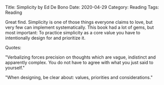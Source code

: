 Title: Simplicity by Ed De Bono
Date: 2020-04-29
Category: Reading
Tags: Reading

Great find. Simplicity is one of those things everyone claims to love, but very few can implement systematically. This book had a lot of gems, but most important: To practice simplicity as a core value you have to intentionally design for and prioritize it.

Quotes: 

"Verbalizing forces precision on thoughts which are vague, indistinct and apparently complex. You do not have to agree with what you just said to yourself."

"When designing, be clear about: values, priorities and considerations."